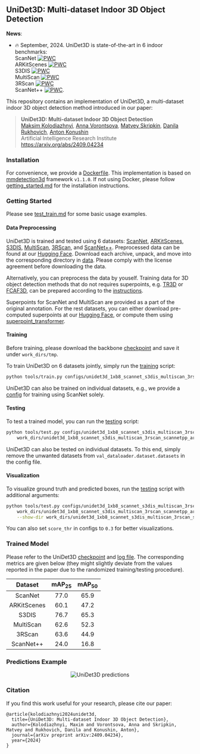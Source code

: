 ## UniDet3D: Multi-dataset Indoor 3D Object Detection

**News**:
 * :fire: September, 2024. UniDet3D is state-of-the-art in 6 indoor benchmarks: <br>
 ScanNet [![PWC](https://img.shields.io/endpoint.svg?url=https://paperswithcode.com/badge/unidet3d-multi-dataset-indoor-3d-object/3d-object-detection-on-scannetv2)](https://paperswithcode.com/sota/3d-object-detection-on-scannetv2?p=unidet3d-multi-dataset-indoor-3d-object) <br>
 ARKitScenes [![PWC](https://img.shields.io/endpoint.svg?url=https://paperswithcode.com/badge/unidet3d-multi-dataset-indoor-3d-object/3d-object-detection-on-arkitscenes)](https://paperswithcode.com/sota/3d-object-detection-on-arkitscenes?p=unidet3d-multi-dataset-indoor-3d-object) <br>
 S3DIS [![PWC](https://img.shields.io/endpoint.svg?url=https://paperswithcode.com/badge/unidet3d-multi-dataset-indoor-3d-object/3d-object-detection-on-s3dis)](https://paperswithcode.com/sota/3d-object-detection-on-s3dis?p=unidet3d-multi-dataset-indoor-3d-object) <br>
 MultiScan [![PWC](https://img.shields.io/endpoint.svg?url=https://paperswithcode.com/badge/unidet3d-multi-dataset-indoor-3d-object/3d-object-detection-on-multiscan)](https://paperswithcode.com/sota/3d-object-detection-on-multiscan?p=unidet3d-multi-dataset-indoor-3d-object) <br>
 3RScan [![PWC](https://img.shields.io/endpoint.svg?url=https://paperswithcode.com/badge/unidet3d-multi-dataset-indoor-3d-object/3d-object-detection-on-3rscan)](https://paperswithcode.com/sota/3d-object-detection-on-3rscan?p=unidet3d-multi-dataset-indoor-3d-object) <br>
 ScanNet++ [![PWC](https://img.shields.io/endpoint.svg?url=https://paperswithcode.com/badge/unidet3d-multi-dataset-indoor-3d-object/3d-object-detection-on-scannet-1)](https://paperswithcode.com/sota/3d-object-detection-on-scannet-1?p=unidet3d-multi-dataset-indoor-3d-object).  

This repository contains an implementation of UniDet3D, a multi-dataset indoor 3D object detection method introduced in our paper:

> **UniDet3D: Multi-dataset Indoor 3D Object Detection**<br>
> [Maksim Kolodiazhnyi](https://github.com/col14m),
> [Anna Vorontsova](https://github.com/highrut),
> [Matvey Skripkin](https://scholar.google.com/citations?user=hAlwb4wAAAAJ),
> [Danila Rukhovich](https://github.com/filaPro),
> [Anton Konushin](https://scholar.google.com/citations?user=ZT_k-wMAAAAJ)
> <br>
> Artificial Intelligence Research Institute<br>
> https://arxiv.org/abs/2409.04234

### Installation

For convenience, we provide a [Dockerfile](Dockerfile).
This implementation is based on [mmdetection3d](https://github.com/open-mmlab/mmdetection3d) framework `v1.1.0`. If not using Docker, please follow [getting_started.md](https://github.com/open-mmlab/mmdetection3d/blob/22aaa47fdb53ce1870ff92cb7e3f96ae38d17f61/docs/en/get_started.md) for the installation instructions.


### Getting Started

Please see [test_train.md](https://github.com/open-mmlab/mmdetection3d/blob/22aaa47fdb53ce1870ff92cb7e3f96ae38d17f61/docs/en/user_guides/train_test.md) for some basic usage examples.

#### Data Preprocessing

UniDet3D is trained and tested using 6 datasets: [ScanNet](data/scannet), [ARKitScenes](data/arkitscenes), [S3DIS](data/s3dis), [MultiScan](data/multiscan), [3RScan](data/3rscan), and [ScanNet++](data/scannetpp).
Preprocessed data can be found at our [Hugging Face](https://huggingface.co/datasets/maksimko123/UniDet3D). Download each archive, unpack, and move into the corresponding directory in [data](data). Please comply with the license agreement before downloading the data.

Alternatively, you can preprocess the data by youself. 
Training data for 3D object detection methods that do not requires superpoints, e.g. [TR3D](https://github.com/SamsungLabs/tr3d) or [FCAF3D](https://github.com/SamsungLabs/fcaf3d), can be prepared according to the [instructions](data).

Superpoints for ScanNet and MultiScan are provided as a part of the original annotation. For the rest datasets, you can either download pre-computed superpoints at our [Hugging Face](https://huggingface.co/datasets/maksimko123/UniDet3D), or compute them using [superpoint_transformer](https://github.com/drprojects/superpoint_transformer).

#### Training

Before training, please download the backbone [checkpoint](https://github.com/filapro/oneformer3d/releases/download/v1.0/oneformer3d_1xb4_scannet.pth) and save it under `work_dirs/tmp`.

To train UniDet3D on 6 datasets jointly, simply run the [training](tools/train.py) script:

```bash
python tools/train.py configs/unidet3d_1xb8_scannet_s3dis_multiscan_3rscan_scannetpp_arkitscenes.py
```

UniDet3D can also be trained on individual datasets, e.g., we provide a [config](configs/unidet3d_1xb8_scannet.py) for training using ScanNet solely.


#### Testing

To test a trained model, you can run the [testing](tools/test.py) script:

```bash
python tools/test.py configs/unidet3d_1xb8_scannet_s3dis_multiscan_3rscan_scannetpp_arkitscenes.py \
    work_dirs/unidet3d_1xb8_scannet_s3dis_multiscan_3rscan_scannetpp_arkitscenes/epoch_1024.pth
```

UniDet3D can also be tested on individual datasets. To this end, simply remove the unwanted datasets from `val_dataloader.dataset.datasets` in the config file.

#### Visualization

To visualize ground truth and predicted boxes, run the [testing](tools/test.py) script with additional arguments:

```bash
python tools/test.py configs/unidet3d_1xb8_scannet_s3dis_multiscan_3rscan_scannetpp_arkitscenes.py \
    work_dirs/unidet3d_1xb8_scannet_s3dis_multiscan_3rscan_scannetpp_arkitscenes/latest.pth --show \
    --show-dir work_dirs/unidet3d_1xb8_scannet_s3dis_multiscan_3rscan_scannetpp_arkitscenes
```
You can also set `score_thr` in configs to `0.3` for better visualizations.

### Trained Model

Please refer to the UniDet3D [checkpoint](https://github.com/filapro/unidet3d/releases/download/v1.0/unidet3d.pth) and [log file](https://github.com/filapro/unidet3d/releases/download/v1.0/log.txt). The corresponding metrics are given below (they might slightly deviate from the values reported in the paper due to the randomized training/testing procedure).

| Dataset     | mAP<sub>25</sub>  | mAP<sub>50</sub>  |
|:-----------:|:-----------------:|:-----------------:|
| ScanNet     | 77.0              | 65.9              |
| ARKitScenes | 60.1              | 47.2              |
| S3DIS       | 76.7              | 65.3              |
| MultiScan   | 62.6              | 52.3              |
| 3RScan      | 63.6              | 44.9              |
| ScanNet++   | 24.0              | 16.8              |

### Predictions Example

<p align="center">
  <img src="https://github.com/user-attachments/assets/bb535823-cc9b-4482-a1b6-d10cf74c9389" alt="UniDet3D predictions"/>
</p>

### Citation

If you find this work useful for your research, please cite our paper:

```
@article{kolodiazhnyi2024unidet3d,
  title={UniDet3D: Multi-dataset Indoor 3D Object Detection},
  author={Kolodiazhnyi, Maxim and Vorontsova, Anna and Skripkin, Matvey and Rukhovich, Danila and Konushin, Anton},
  journal={arXiv preprint arXiv:2409.04234},
  year={2024}
}
```
